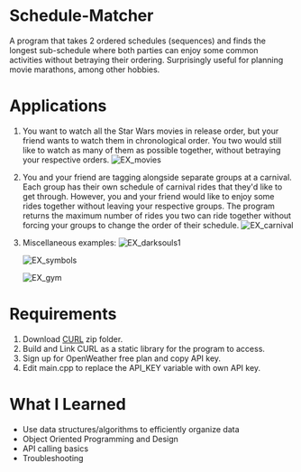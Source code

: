# Schedule-Matcher

A program that takes 2 ordered schedules (sequences) and finds the longest sub-schedule where both parties can enjoy some common activities without betraying their ordering. Surprisingly useful for planning movie marathons, among other hobbies.

# Applications
1. You want to watch all the Star Wars movies in release order, but your friend wants to watch them in chronological order. You two would still like to watch
   as many of them as possible together, without betraying your respective orders.
   ![EX_movies](https://github.com/user-attachments/assets/4f8b3da9-f945-4cb4-b114-14430c53b943)

3. You and your friend are tagging alongside separate groups at a carnival. Each group has their own schedule of carnival rides that they'd like to get through. 
   However, you and your friend would like to enjoy some rides together without leaving your respective groups. The program returns the maximum number of rides
   you two can ride together without forcing your groups to change the order of their schedule.
   ![EX_carnival](https://github.com/user-attachments/assets/43ed465c-2cdd-40d1-a1e2-d50ecf40a8aa)

5.  Miscellaneous examples:
    ![EX_darksouls1](https://github.com/user-attachments/assets/ab85b547-881e-4b35-9231-8b0c3727209d)

    ![EX_symbols](https://github.com/user-attachments/assets/46f656ad-8e29-4e32-960d-352400c77815)

    ![EX_gym](https://github.com/user-attachments/assets/5c55a828-7d6c-4e79-9b54-09e25c873912)


# Requirements

1. Download [CURL](https://curl.se/download.html) zip folder.
2. Build and Link CURL as a static library for the program to access.
3. Sign up for OpenWeather free plan and copy API key.
4. Edit main.cpp to replace the API_KEY variable with own API key.

# What I Learned

* Use data structures/algorithms to efficiently organize data
* Object Oriented Programming and Design
* API calling basics
* Troubleshooting
